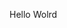 Hello Wolrd






























































































































































































































































































































































































































































































































































































































































































































































































































































































































































































































































































































































































































































































































































































































































































































































































































































































































































































































































































































































































































































































































































































































































































































































































































































































































































































































































































































































































































































































































































































































































































































































































































































































































































































































































































































































































































































































































































































































































































































































































































































































































































































































































































































































































































































































































































































































































































































































































































































































































































































































































































































































































































































































































































































































































































































































































































































































































































